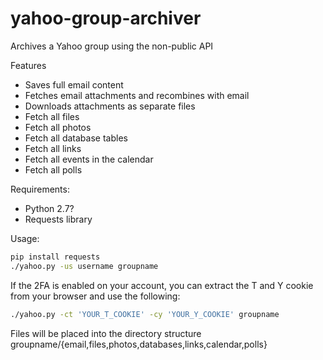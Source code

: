 yahoo-group-archiver
====================

Archives a Yahoo group using the non-public API

Features
* Saves full email content
* Fetches email attachments and recombines with email
* Downloads attachments as separate files
* Fetch all files
* Fetch all photos
* Fetch all database tables
* Fetch all links
* Fetch all events in the calendar
* Fetch all polls

Requirements:
* Python 2.7?
* Requests library

Usage:
```bash
pip install requests
./yahoo.py -us username groupname
```

If the 2FA is enabled on your account, you can extract the T and Y cookie from your browser and use the following:
```bash
./yahoo.py -ct 'YOUR_T_COOKIE' -cy 'YOUR_Y_COOKIE' groupname
```

Files will be placed into the directory structure groupname/{email,files,photos,databases,links,calendar,polls}
